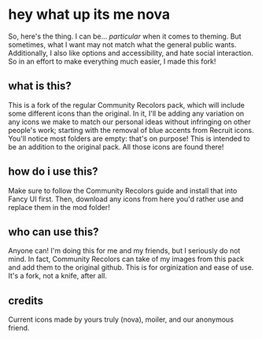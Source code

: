 # hey what up its me nova
So, here's the thing. I can be... *particular* when it comes to theming. But sometimes, what I want may not match what the general public wants. Additionally, I also like options and accessibility, and hate social interaction. So in an effort to make everything much easier, I made this fork!
## what is this?
This is a fork of the regular Community Recolors pack, which will include some different icons than the original. In it, I'll be adding any variation on any icons we make to match our personal ideas without infringing on other people's work; starting with the removal of blue accents from Recruit icons. You'll notice most folders are empty: that's on purpose! This is intended to be an addition to the original pack. All those icons are found there!
## how do i use this?
Make sure to follow the Community Recolors guide and install that into Fancy UI first. Then, download any icons from here you'd rather use and replace them in the mod folder!
## who can use this?
Anyone can! I'm doing this for me and my friends, but I seriously do not mind. In fact, Community Recolors can take of my images from this pack and add them to the original github. This is for orginization and ease of use. It's a fork, not a knife, after all.
## credits
Current icons made by yours truly (nova), moiler, and our anonymous friend. 
